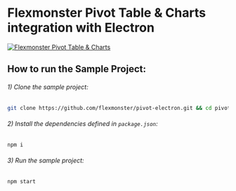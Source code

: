 # Flexmonster Pivot Table &amp; Charts integration with Electron
[![Flexmonster Pivot Table & Charts](https://www.flexmonster.com/fm_uploads/2020/06/GitHub_fm.png)](https://flexmonster.com)


## How to run the Sample Project: 

 
###### 1) Clone the sample project: 

```bash
git clone https://github.com/flexmonster/pivot-electron.git && cd pivot-electron
```

###### 2) Install the dependencies defined in `package.json`: 

```bash
npm i
```

###### 3) Run the sample project: 

```bash
npm start 
```
